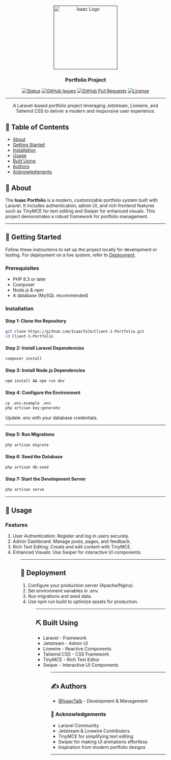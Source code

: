 <p align="center">
  <a href="" rel="noopener">
    <img width=200px height=200px src="https://yt3.googleusercontent.com/ytc/AIdro_k-ow8jwj_n13kt9qM7nzlITi1X_rnznyhBhX-H7WBmmY1J=s900-c-k-c0x00ffffff-no-rj" alt="Isaac Logo">
  </a>
</p>

<h3 align="center">Portfolio Project</h3>

<div align="center">

[![Status](https://img.shields.io/badge/status-active-success.svg)]()
[![GitHub Issues](https://img.shields.io/github/issues/IsaacTalb/isaac.duckcloud.info.svg)](https://github.com/IsaacTalb/isaac.duckcloud.info/issues)
[![GitHub Pull Requests](https://img.shields.io/github/issues-pr/IsaacTalb/isaac.duckcloud.info.svg)](https://github.com/IsaacTalb/isaac.duckcloud.info/pulls)
[![License](https://img.shields.io/badge/license-MIT-blue.svg)](/LICENSE)

</div>

---

<p align="center">
  A Laravel-based portfolio project leveraging Jetstream, Livewire, and Tailwind CSS to deliver a modern and responsive user experience.
  <br>
</p>

## 📝 Table of Contents

- [About](#about)
- [Getting Started](#getting_started)
- [Installation](#installation)
- [Usage](#usage)
- [Built Using](#built_using)
- [Authors](#authors)
- [Acknowledgments](#acknowledgement)

## 🧐 About <a name = "about"></a>

The **Isaac Portfolio** is a modern, customizable portfolio system built with Laravel. It includes authentication, admin UI, and rich frontend features such as TinyMCE for text editing and Swiper for enhanced visuals. This project demonstrates a robust framework for portfolio management.

---

## 🏁 Getting Started <a name = "getting_started"></a>

Follow these instructions to set up the project locally for development or testing. For deployment on a live system, refer to [Deployment](#deployment).

### Prerequisites

- PHP 8.3 or later
- Composer
- Node.js & npm
- A database (MySQL recommended)

### Installation <a name = "installation"></a>

#### Step 1: Clone the Repository
```bash
git clone https://github.com/IsaacTalb/Client-1-Portfolio.git
cd Client-1-Portfolio

```

#### Step 2: Install Laravel Dependencies
```bash
composer install

```

#### Step 3: Install Node.js Dependencies
```bash
npm install && npm run dev

```

#### Step 4: Configure the Environment
```bash
cp .env.example .env
php artisan key:generate
```
Update .env with your database credentials.

---

#### Step 5: Run Migrations
```bash
php artisan migrate

```

#### Step 6: Seed the Database
```bash
php artisan db:seed

```

#### Step 7: Start the Development Server
```bash
php artisan serve

```

---

## 🎈 Usage <a name="usage"></a>
### Features

<ol>
    <li>User Authentication: Register and log in users securely.</li>
    <li>Admin Dashboard: Manage posts, pages, and feedback.</li>
    <li>Rich Text Editing: Create and edit content with TinyMCE.</li>
    <li>Enhanced Visuals: Use Swiper for interactive UI components.</li>
<ol>

---

## 🚀 Deployment <a name = "deployment"></a>

<ol>
    <li>Configure your production server (Apache/Nginx).</li>
    <li>Set environment variables in .env.</li>
    <li>Run migrations and seed data.</li>
    <li>Use npm run build to optimize assets for production.</li>
<ol>

---

## ⛏️ Built Using <a name = "built_using"></a>
<ul>
    <li>Laravel - Framework</li>
    <li>Jetstream - Admin UI</li>
    <li>Livewire - Reactive Components</li>
    <li>Tailwind CSS - CSS Framework</li>
    <li>TinyMCE - Rich Text Editor</li>
    <li>Swiper - Interactive UI Components</li>
<ul>

---

## ✍️ Authors <a name = "authors"></a>
<ul>
    <li><a href="https://github.com/IsaacTalb">@IsaacTalb</a> - Development & Management</li>
</ul>


### 🎉 Acknowledgements <a name = "acknowledgement"></a>

<ul>
    <li>Laravel Community</li>
    <li>Jetstream & Livewire Contributors</li>
    <li>TinyMCE for simplifying text editing</li>
    <li>Swiper for making UI animations effortless</li>
    <li>Inspiration from modern portfolio designs</li>
</ul>

---